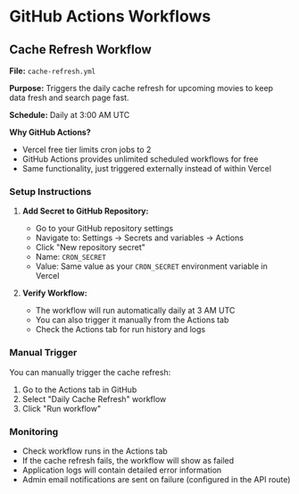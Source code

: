 # GitHub Actions Workflows

## Cache Refresh Workflow

**File:** `cache-refresh.yml`

**Purpose:** Triggers the daily cache refresh for upcoming movies to keep data fresh and search page fast.

**Schedule:** Daily at 3:00 AM UTC

**Why GitHub Actions?**
- Vercel free tier limits cron jobs to 2
- GitHub Actions provides unlimited scheduled workflows for free
- Same functionality, just triggered externally instead of within Vercel

### Setup Instructions

1. **Add Secret to GitHub Repository:**
   - Go to your GitHub repository settings
   - Navigate to: Settings → Secrets and variables → Actions
   - Click "New repository secret"
   - Name: `CRON_SECRET`
   - Value: Same value as your `CRON_SECRET` environment variable in Vercel

2. **Verify Workflow:**
   - The workflow will run automatically daily at 3 AM UTC
   - You can also trigger it manually from the Actions tab
   - Check the Actions tab for run history and logs

### Manual Trigger

You can manually trigger the cache refresh:
1. Go to the Actions tab in GitHub
2. Select "Daily Cache Refresh" workflow
3. Click "Run workflow"

### Monitoring

- Check workflow runs in the Actions tab
- If the cache refresh fails, the workflow will show as failed
- Application logs will contain detailed error information
- Admin email notifications are sent on failure (configured in the API route)
